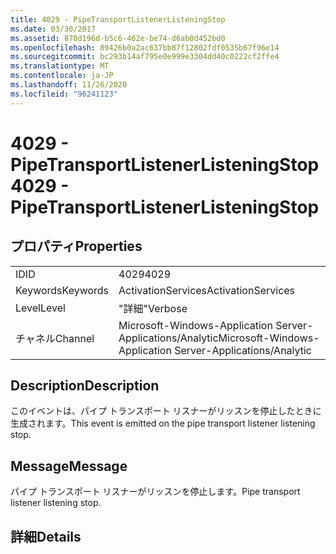 ```yaml
---
title: 4029 - PipeTransportListenerListeningStop
ms.date: 03/30/2017
ms.assetid: 870d196d-b5c6-462e-be74-d6ab0d452bd0
ms.openlocfilehash: 89426b0a2ac637bb87f12802fdf0535b67f96e14
ms.sourcegitcommit: bc293b14af795e0e999e3304dd40c0222cf2ffe4
ms.translationtype: MT
ms.contentlocale: ja-JP
ms.lasthandoff: 11/26/2020
ms.locfileid: "96241123"
---
```

# <a name="4029---pipetransportlistenerlisteningstop"></a><span data-ttu-id="9248d-102">4029 - PipeTransportListenerListeningStop</span><span class="sxs-lookup"><span data-stu-id="9248d-102">4029 - PipeTransportListenerListeningStop</span></span>

## <a name="properties"></a><span data-ttu-id="9248d-103">プロパティ</span><span class="sxs-lookup"><span data-stu-id="9248d-103">Properties</span></span>  
  
|||  
|-|-|  
|<span data-ttu-id="9248d-104">ID</span><span class="sxs-lookup"><span data-stu-id="9248d-104">ID</span></span>|<span data-ttu-id="9248d-105">4029</span><span class="sxs-lookup"><span data-stu-id="9248d-105">4029</span></span>|  
|<span data-ttu-id="9248d-106">Keywords</span><span class="sxs-lookup"><span data-stu-id="9248d-106">Keywords</span></span>|<span data-ttu-id="9248d-107">ActivationServices</span><span class="sxs-lookup"><span data-stu-id="9248d-107">ActivationServices</span></span>|  
|<span data-ttu-id="9248d-108">Level</span><span class="sxs-lookup"><span data-stu-id="9248d-108">Level</span></span>|<span data-ttu-id="9248d-109">"詳細"</span><span class="sxs-lookup"><span data-stu-id="9248d-109">Verbose</span></span>|  
|<span data-ttu-id="9248d-110">チャネル</span><span class="sxs-lookup"><span data-stu-id="9248d-110">Channel</span></span>|<span data-ttu-id="9248d-111">Microsoft-Windows-Application Server-Applications/Analytic</span><span class="sxs-lookup"><span data-stu-id="9248d-111">Microsoft-Windows-Application Server-Applications/Analytic</span></span>|  
  
## <a name="description"></a><span data-ttu-id="9248d-112">Description</span><span class="sxs-lookup"><span data-stu-id="9248d-112">Description</span></span>  

 <span data-ttu-id="9248d-113">このイベントは、パイプ トランスポート リスナーがリッスンを停止したときに生成されます。</span><span class="sxs-lookup"><span data-stu-id="9248d-113">This event is emitted on the pipe transport listener listening stop.</span></span>  
  
## <a name="message"></a><span data-ttu-id="9248d-114">Message</span><span class="sxs-lookup"><span data-stu-id="9248d-114">Message</span></span>  

 <span data-ttu-id="9248d-115">パイプ トランスポート リスナーがリッスンを停止します。</span><span class="sxs-lookup"><span data-stu-id="9248d-115">Pipe transport listener listening stop.</span></span>  
  
## <a name="details"></a><span data-ttu-id="9248d-116">詳細</span><span class="sxs-lookup"><span data-stu-id="9248d-116">Details</span></span>

